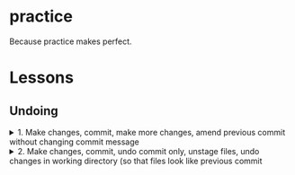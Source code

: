 # practice
Because practice makes perfect.

# Lessons
## Undoing
<details>
  <summary>1. Make changes, commit, make more changes, amend previous commit without changing commit message</summary>
  <br>
  ```
  git commit --amend --no-edit
  ```
</details>

<details>
  <summary>2. Make changes, commit, undo commit only, unstage files, undo changes in working directory (so that files look like previous commit</summary>
  <br>
  ```
  git reset --soft HEAD^
  git reset .
  git checkout .
  ```
</details>
